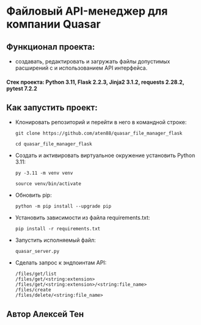 # Файловый API-менеджер для компании Quasar
## Функционал проекта: 
- создавать, редактировать и загружать файлы допустимых расширений с и использованием API интерфейса.
#### Стек проекта: Python 3.11, Flask 2.2.3, Jinja2 3.1.2, requests 2.28.2, pytest 7.2.2
## Как запустить проект:
  - Клонировать репозиторий и перейти в него в командной строке:
    ```
    git clone https://github.com/aten88/quasar_file_manager_flask
    ```
    ```
    cd quasar_file_manager_flask
    ```
  - Cоздать и активировать виртуальное окружение установить Python 3.11:
    ```
    py -3.11 -m venv venv
    ```
    ```
    source venv/bin/activate
    ```
  - Обновить pip:
    ```
    python -m pip install --upgrade pip
    ```
  - Установить зависимости из файла requirements.txt:
    ```
    pip install -r requirements.txt
    ```
  - Запустить исполняемый файл:
    ```
    quasar_server.py
    ```
  - Сделать запрос к эндпоинтам API:
    ```
    /files/get/list
    /files/get/<string:extension>
    /files/get/<string:extension>/<string:file_name>
    /files/create
    /files/delete/<string:file_name>
    ```
## Автор Алексей Тен

